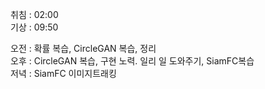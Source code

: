 취침 : 02:00  
기상 : 09:50  
  
오전 : 확률 복습, CircleGAN 복습, 정리  
오후 : CircleGAN 복습, 구현 노력. 일리 일 도와주기, SiamFC복습  
저녁 : SiamFC 이미지트래킹 
